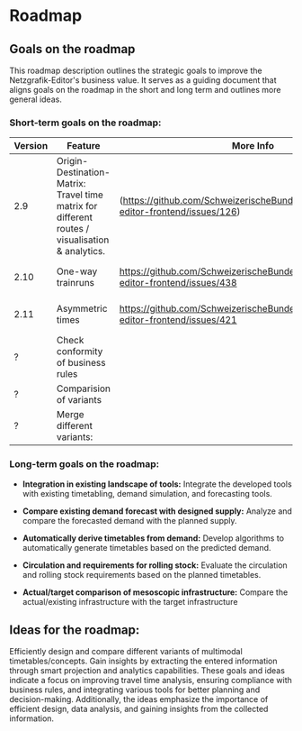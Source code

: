 # Roadmap

## Goals on the roadmap

This roadmap description outlines the strategic goals to improve the Netzgrafik-Editor's business
value. It serves as a guiding document that aligns goals on the roadmap in the short and long term
and outlines more general ideas.

### Short-term goals on the roadmap:

| Version | Feature | More Info | Issues |
| --- | --- | --- | --- |
| 2.9 |  Origin-Destination-Matrix: Travel time matrix for different routes / visualisation & analytics. |  (https://github.com/SchweizerischeBundesbahnen/netzgrafik-editor-frontend/issues/126)  |  [Open Issues / Tasks](https://github.com/SchweizerischeBundesbahnen/netzgrafik-editor-frontend/issues?q=is%3Aissue%20state%3Aopen%20label%3AOrigin-Destination-Matrix) |
| 2.10 | One-way trainruns | https://github.com/SchweizerischeBundesbahnen/netzgrafik-editor-frontend/issues/438 |   [Open Issues / Tasks](https://github.com/SchweizerischeBundesbahnen/netzgrafik-editor-frontend/issues?q=is%3Aissue%20state%3Aopen%20label%3A%22Asymmetric%20times%22) |
| 2.11 | Asymmetric times | https://github.com/SchweizerischeBundesbahnen/netzgrafik-editor-frontend/issues/421 |   [Open Issues / Tasks](https://github.com/SchweizerischeBundesbahnen/netzgrafik-editor-frontend/issues?q=is%3Aissue%20state%3Aopen%20label%3A%22Asymmetric%20times%22) |
| ? |  Check conformity of business rules |  | |
| ? |  Comparision of variants | | |
| ? | Merge different variants: | | [Current working](https://github.com/SchweizerischeBundesbahnen/netzgrafik-editor-frontend/blob/main/documentation/Merge_Netzgrafik.md)|

### Long-term goals on the roadmap:

- **Integration in existing landscape of tools:**
  Integrate the developed tools with existing
  timetabling, demand simulation, and forecasting tools.

- **Compare existing demand forecast with designed supply:**
  Analyze and compare the forecasted demand with the planned supply.

- **Automatically derive timetables from demand:**
  Develop algorithms to automatically generate timetables based on the
  predicted demand.

- **Circulation and requirements for rolling stock:**
  Evaluate the circulation and rolling stock requirements based on the
  planned timetables.

- **Actual/target comparison of mesoscopic infrastructure:**
  Compare the actual/existing infrastructure with the target infrastructure

## Ideas for the roadmap:

Efficiently design and compare different variants of multimodal timetables/concepts.
Gain insights by extracting the entered information through smart projection and analytics
capabilities.
These goals and ideas indicate a focus on improving travel time analysis, ensuring compliance with
business rules, and integrating various tools for better planning and decision-making. Additionally,
the ideas emphasize the importance of efficient design, data analysis, and gaining insights from the
collected information.
